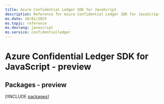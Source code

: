 ```yaml
---
title: Azure Confidential Ledger SDK for JavaScript
description: Reference for Azure Confidential Ledger SDK for JavaScript
ms.date: 10/01/2025
ms.topic: reference
ms.devlang: javascript
ms.service: confidentialledger
---
```

# Azure Confidential Ledger SDK for JavaScript - preview
## Packages - preview
[!INCLUDE [packages](confidential-ledger-index.md)]